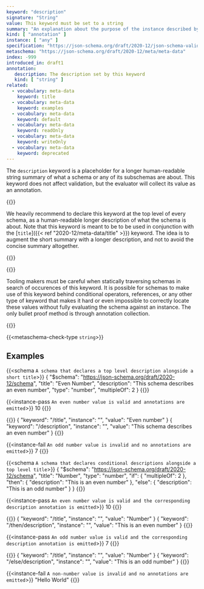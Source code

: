 ```yaml
---
keyword: "description"
signature: "String"
value: This keyword must be set to a string
summary: "An explanation about the purpose of the instance described by the schema."
kind: [ "annotation" ]
instance: [ "any" ]
specification: "https://json-schema.org/draft/2020-12/json-schema-validation.html#section-9.1"
metaschema: "https://json-schema.org/draft/2020-12/meta/meta-data"
index: -999
introduced_in: draft1
annotation:
   description: The description set by this keyword
   kind: [ "string" ]
related:
  - vocabulary: meta-data
    keyword: title
  - vocabulary: meta-data
    keyword: examples
  - vocabulary: meta-data
    keyword: default
  - vocabulary: meta-data
    keyword: readOnly
  - vocabulary: meta-data
    keyword: writeOnly
  - vocabulary: meta-data
    keyword: deprecated
---
```


The `description` keyword is a placeholder for a longer human-readable string
summary of what a schema or any of its subschemas are about. This keyword does
not affect validation, but the evaluator will collect its value as an
annotation.

{{<best-practice>}}

We heavily recommend to declare this keyword at the top level of every schema,
as a human-readable longer description of what the schema is about.
Note that this keyword is meant to be to be used in conjunction with the
[`title`]({{< ref "2020-12/meta-data/title" >}}) keyword. The idea is to
augment the short summary with a longer description, and not to avoid the
concise summary altogether.

{{</best-practice>}}

{{<common-pitfall>}}

Tooling makers must be careful when statically traversing schemas in search of
occurences of this keyword. It is possible for schemas to make use of this
keyword behind conditional operators, references, or any other type of keyword
that makes it hard or even impossible to correctly locate these values without
fully evaluating the schema against an instance. The only bullet proof method
is through annotation collection.

{{</common-pitfall>}}

{{<metaschema-check-type `string`>}}

## Examples

{{<schema `A schema that declares a top level description alongside a short title`>}}
{
  "$schema": "https://json-schema.org/draft/2020-12/schema",
  "title": "Even Number",
  "description": "This schema describes an even number",
  "type": "number",
  "multipleOf": 2
}
{{</schema>}}

{{<instance-pass `An even number value is valid and annotations are emitted`>}}
10
{{</instance-pass>}}

{{<instance-annotation>}}
{ "keyword": "/title", "instance": "", "value": "Even number" }
{ "keyword": "/description", "instance": "", "value": "This schema describes an even number" }
{{</instance-annotation>}}

{{<instance-fail `An odd number value is invalid and no annotations are emitted`>}}
7
{{</instance-fail>}}

{{<schema `A schema that declares conditional descriptions alongside a top level title`>}}
{
  "$schema": "https://json-schema.org/draft/2020-12/schema",
  "title": "Number",
  "type": "number",
  "if": { "multipleOf": 2 },
  "then": { "description": "This is an even number" },
  "else": { "description": "This is an odd number" }
}
{{</schema>}}

{{<instance-pass `An even number value is valid and the corresponding description annotation is emitted`>}}
10
{{</instance-pass>}}

{{<instance-annotation>}}
{ "keyword": "/title", "instance": "", "value": "Number" }
{ "keyword": "/then/description", "instance": "", "value": "This is an even number" }
{{</instance-annotation>}}

{{<instance-pass `An odd number value is valid and the corresponding description annotation is emitted`>}}
7
{{</instance-pass>}}

{{<instance-annotation>}}
{ "keyword": "/title", "instance": "", "value": "Number" }
{ "keyword": "/else/description", "instance": "", "value": "This is an odd number" }
{{</instance-annotation>}}

{{<instance-fail `A non-number value is invalid and no annotations are emitted`>}}
"Hello World"
{{</instance-fail>}}
